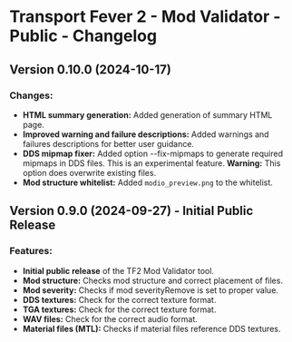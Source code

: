 # Transport Fever 2 - Mod Validator - Public - Changelog

## Version 0.10.0 (2024-10-17)

### Changes:
- **HTML summary generation:** Added generation of summary HTML page.
- **Improved warning and failure descriptions:** Added warnings and failures descriptions for better user guidance.
- **DDS mipmap fixer:** Added option --fix-mipmaps to generate required mipmaps in DDS files. This is an experimental feature. **Warning:** This option does overwrite existing files.
- **Mod structure whitelist:** Added `modio_preview.png` to the whitelist.

## Version 0.9.0 (2024-09-27) - Initial Public Release 

### Features:
- **Initial public release** of the TF2 Mod Validator tool.
- **Mod structure:** Checks mod structure and correct placement of files.
- **Mod severity:** Checks if mod severityRemove is set to proper value.
- **DDS textures:** Check for the correct texture format.
- **TGA textures:** Check for the correct texture format.
- **WAV files:** Check for the correct audio format.
- **Material files (MTL):** Checks if material files reference DDS textures.
